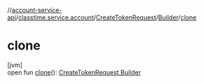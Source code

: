 //[account-service-api](../../../../index.md)/[classtime.service.account](../../index.md)/[CreateTokenRequest](../index.md)/[Builder](index.md)/[clone](clone.md)

# clone

[jvm]\
open fun [clone](clone.md)(): [CreateTokenRequest.Builder](index.md)
